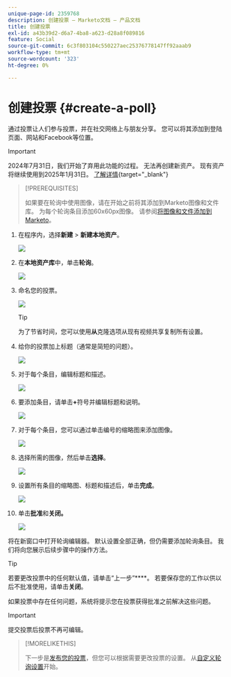 ```yaml
---
unique-page-id: 2359768
description: 创建投票 — Marketo文档 — 产品文档
title: 创建投票
exl-id: a43b39d2-d6a7-4ba8-a623-d28a8f089816
feature: Social
source-git-commit: 6c3f803104c550227aec25376778147ff92aaab9
workflow-type: tm+mt
source-wordcount: '323'
ht-degree: 0%

---
```


# 创建投票 {#create-a-poll}

通过投票让人们参与投票，并在社交网络上与朋友分享。 您可以将其添加到登陆页面、网站和Facebook等位置。

>[!IMPORTANT]
>
>2024年7月31日，我们开始了弃用此功能的过程。 无法再创建新资产。 现有资产将继续使用到2025年1月31日。 [了解详情](https://nation.marketo.com/t5/employee-blogs/marketo-engage-social-features-deprecation/ba-p/351977){target="_blank"}

>[!PREREQUISITES]
>
>如果要在轮询中使用图像，请在开始之前将其添加到Marketo图像和文件库。 为每个轮询条目添加60x60px图像。 请参阅[将图像和文件添加到Marketo](/help/marketo/product-docs/demand-generation/images-and-files/add-images-and-files-to-marketo.md)。

1. 在程序内，选择&#x200B;**新建** > **新建本地资产**。

   ![](assets/image2014-9-18-18-3a18-3a41.png)

1. 在&#x200B;**本地资产库**&#x200B;中，单击&#x200B;**轮询**。

   ![](assets/image2014-9-18-18-3a18-3a47.png)

1. 命名您的投票。

   ![](assets/image2014-9-18-18-3a18-3a55.png)

   >[!TIP]
   >
   >为了节省时间，您可以使用&#x200B;**从**&#x200B;克隆选项从现有视频共享复制所有设置。

1. 给你的投票加上标题（通常是简短的问题）。

   ![](assets/image2014-9-18-18-3a19-3a14.png)

1. 对于每个条目，编辑标题和描述。

   ![](assets/image2014-9-18-18-3a19-3a23.png)

1. 要添加条目，请单击&#x200B;**+**&#x200B;符号并编辑标题和说明。

   ![](assets/image2014-9-18-18-3a19-3a30.png)

1. 对于每个条目，您可以通过单击编号的缩略图来添加图像。

   ![](assets/image2014-9-18-18-3a19-3a37.png)

1. 选择所需的图像，然后单击&#x200B;**选择**。

   ![](assets/image2014-9-18-18-3a19-3a44.png)

1. 设置所有条目的缩略图、标题和描述后，单击&#x200B;**完成**。

   ![](assets/image2014-9-18-18-3a19-3a50.png)

1. 单击&#x200B;**批准**&#x200B;和&#x200B;**关闭。**

   ![](assets/image2014-9-18-18-3a19-3a57.png)

将在新窗口中打开轮询编辑器。 默认设置全部正确，但仍需要添加轮询条目。 我们将向您展示后续步骤中的操作方法。

>[!TIP]
>
>若要更改投票中的任何默认值，请单击“上一步”****。 若要保存您的工作以供以后不批准使用，请单击&#x200B;**关闭**。

如果投票中存在任何问题，系统将提示您在投票获得批准之前解决这些问题。

>[!IMPORTANT]
>
>提交投票后投票不再可编辑。

>[!MORELIKETHIS]
>
>下一步是[发布您的投票](/help/marketo/product-docs/demand-generation/social/creating-a-poll/publish-a-poll.md)，但您可以根据需要更改投票的设置。 从[自定义轮询设置](/help/marketo/product-docs/demand-generation/social/creating-a-poll/customize-poll-settings.md)开始。
